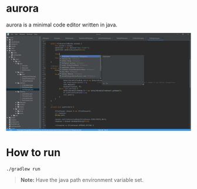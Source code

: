 # aurora
aurora is a minimal code editor written in java.

![aurora](snaps/aurora_snap02.png)
# How to run
```
./gradlew run
```

>**Note:** Have the java path environment variable set.
